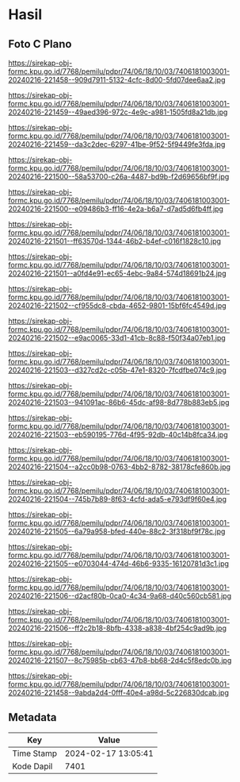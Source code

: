 # Hasil

## Foto C Plano

https://sirekap-obj-formc.kpu.go.id/7768/pemilu/pdpr/74/06/18/10/03/7406181003001-20240216-221458--909d7911-5132-4cfc-8d00-5fd07dee6aa2.jpg

https://sirekap-obj-formc.kpu.go.id/7768/pemilu/pdpr/74/06/18/10/03/7406181003001-20240216-221459--49aed396-972c-4e9c-a981-1505fd8a21db.jpg

https://sirekap-obj-formc.kpu.go.id/7768/pemilu/pdpr/74/06/18/10/03/7406181003001-20240216-221459--da3c2dec-6297-41be-9f52-5f9449fe3fda.jpg

https://sirekap-obj-formc.kpu.go.id/7768/pemilu/pdpr/74/06/18/10/03/7406181003001-20240216-221500--58a53700-c26a-4487-bd9b-f2d69656bf9f.jpg

https://sirekap-obj-formc.kpu.go.id/7768/pemilu/pdpr/74/06/18/10/03/7406181003001-20240216-221500--e09486b3-ff16-4e2a-b6a7-d7ad5d6fb4ff.jpg

https://sirekap-obj-formc.kpu.go.id/7768/pemilu/pdpr/74/06/18/10/03/7406181003001-20240216-221501--ff63570d-1344-46b2-b4ef-c016f1828c10.jpg

https://sirekap-obj-formc.kpu.go.id/7768/pemilu/pdpr/74/06/18/10/03/7406181003001-20240216-221501--a0fd4e91-ec65-4ebc-9a84-574d18691b24.jpg

https://sirekap-obj-formc.kpu.go.id/7768/pemilu/pdpr/74/06/18/10/03/7406181003001-20240216-221502--cf955dc8-cbda-4652-9801-15bf6fc4549d.jpg

https://sirekap-obj-formc.kpu.go.id/7768/pemilu/pdpr/74/06/18/10/03/7406181003001-20240216-221502--e9ac0065-33d1-41cb-8c88-f50f34a07eb1.jpg

https://sirekap-obj-formc.kpu.go.id/7768/pemilu/pdpr/74/06/18/10/03/7406181003001-20240216-221503--d327cd2c-c05b-47e1-8320-7fcdfbe074c9.jpg

https://sirekap-obj-formc.kpu.go.id/7768/pemilu/pdpr/74/06/18/10/03/7406181003001-20240216-221503--941091ac-86b6-45dc-af98-8d778b883eb5.jpg

https://sirekap-obj-formc.kpu.go.id/7768/pemilu/pdpr/74/06/18/10/03/7406181003001-20240216-221503--eb590195-776d-4f95-92db-40c14b8fca34.jpg

https://sirekap-obj-formc.kpu.go.id/7768/pemilu/pdpr/74/06/18/10/03/7406181003001-20240216-221504--a2cc0b98-0763-4bb2-8782-38178cfe860b.jpg

https://sirekap-obj-formc.kpu.go.id/7768/pemilu/pdpr/74/06/18/10/03/7406181003001-20240216-221504--745b7b89-8f63-4cfd-ada5-e793df9f60e4.jpg

https://sirekap-obj-formc.kpu.go.id/7768/pemilu/pdpr/74/06/18/10/03/7406181003001-20240216-221505--6a79a958-bfed-440e-88c2-3f318bf9f78c.jpg

https://sirekap-obj-formc.kpu.go.id/7768/pemilu/pdpr/74/06/18/10/03/7406181003001-20240216-221505--e0703044-474d-46b6-9335-16120781d3c1.jpg

https://sirekap-obj-formc.kpu.go.id/7768/pemilu/pdpr/74/06/18/10/03/7406181003001-20240216-221506--d2acf80b-0ca0-4c34-9a68-d40c560cb581.jpg

https://sirekap-obj-formc.kpu.go.id/7768/pemilu/pdpr/74/06/18/10/03/7406181003001-20240216-221506--ff2c2b18-8bfb-4338-a838-4bf254c9ad9b.jpg

https://sirekap-obj-formc.kpu.go.id/7768/pemilu/pdpr/74/06/18/10/03/7406181003001-20240216-221507--8c75985b-cb63-47b8-bb68-2d4c5f8edc0b.jpg

https://sirekap-obj-formc.kpu.go.id/7768/pemilu/pdpr/74/06/18/10/03/7406181003001-20240216-221458--9abda2d4-0fff-40e4-a98d-5c226830dcab.jpg


## Metadata

| Key        | Value               |
| ---------- | ------------------- |
| Time Stamp | 2024-02-17 13:05:41 |
| Kode Dapil | 7401                |



